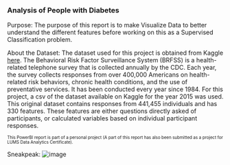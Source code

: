 ### Analysis of People with Diabetes

Purpose: The purpose of this report is to make Visualize Data to better understand the different features before working on this as a Supervised Classification problem.



About the Dataset: The dataset used for this project is obtained from Kaggle [here](https://www.kaggle.com/alexteboul/diabetes-health-indicators-dataset?select=diabetes_binary_5050split_health_indicators_BRFSS2015.csv). The Behavioral Risk Factor Surveillance System (BRFSS) is a health-related telephone survey that is collected annually by the CDC. Each year, the survey collects responses from over 400,000 Americans on health-related risk behaviors, chronic health conditions, and the use of preventative services. It has been conducted every year since 1984. For this project, a csv of the dataset available on Kaggle for the year 2015 was used. This original dataset contains responses from 441,455 individuals and has 330 features. These features are either questions directly asked of participants, or calculated variables based on individual participant responses.

<sub><sup>This PowerBI report is part of a personal project (A part of this report has also been submitted as a project for LUMS Data Analytics Certificate).</sup></sub> 

Sneakpeak:
![image](https://user-images.githubusercontent.com/90529279/152548577-21f9e52b-45f5-4b70-8ac0-879902e9e06b.png)
